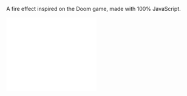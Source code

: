 A fire effect inspired on the Doom game, made with 100% JavaScript.

![A fire effect inspired on the Doom game, made with 100% JavaScript.](doom_fire.gif)
